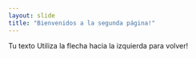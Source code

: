 ```yaml
---
layout: slide
title: "Bienvenidos a la segunda página!"
---
```

Tu texto
Utiliza la flecha hacia la izquierda para volver!